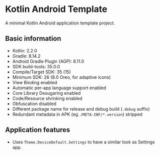 # Kotlin Android Template

A minimal Kotlin Android application template project.

## Basic information

- Kotlin: 2.2.0
- Gradle: 8.14.2
- Android Gradle Plugin (AGP): 8.11.0
- SDK build-tools: 35.0.0
- Compile/Target SDK: 35 (15)
- Minimum SDK: 26 (8.0 Oreo, for adaptive icons)
- View Binding enabled
- Automatic per-app language support enabled
- Core Library Desugaring enabled
- Code/Resource shrinking enabled
- Obfuscation disabled
- Different package name for release and debug build (`.debug` suffix)
- Redundant metadata in APK (eg. `/META-INF/*.version`) stripped

## Application features

- Uses `Theme.DeviceDefault.Settings` to have a similar look as Settings app.
